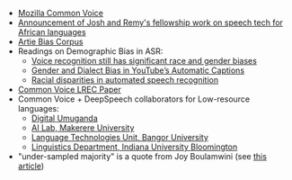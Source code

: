 - [Mozilla Common Voice](https://commonvoice.mozilla.org/en)
- [Announcement of Josh and Remy's fellowship work on speech tech for African languages](https://foundation.mozilla.org/en/blog/mozilla-welcomes-two-new-fellows-voice-technology/)
- [Artie Bias Corpus](https://www.artie.com/blog/the-artie-bias-corpus)
- Readings on Demographic Bias in ASR:
    - [Voice recognition still has significant race and gender biases](https://hbr.org/2019/05/voice-recognition-still-has-significant-race-and-gender-biases)
    - [Gender and Dialect Bias in YouTube’s Automatic Captions](http://www.ethicsinnlp.org/workshop/pdf/EthNLP06.pdf)
    - [Racial disparities in automated speech recognition](https://www.pnas.org/content/117/14/7684)
- [Common Voice LREC Paper](https://arxiv.org/pdf/1912.06670.pdf)
- Common Voice + DeepSpeech collaborators for Low-resource languages:
    - [Digital Umuganda](https://digitalumuganda.com/)
    - [AI Lab, Makerere University](http://www.air.ug/)
    - [Language Technologies Unit, Bangor University](https://www.bangor.ac.uk/canolfanbedwyr/technolegau_iaith.php.en)
    - [Linguistics Department, Indiana University Bloomington](https://www.chinlanguages.org/community-resources)
- "under-sampled majority" is a quote from Joy Boulamwini (see [this article](https://www.bostonmagazine.com/news/2018/02/23/artificial-intelligence-race-dark-skin-bias/))